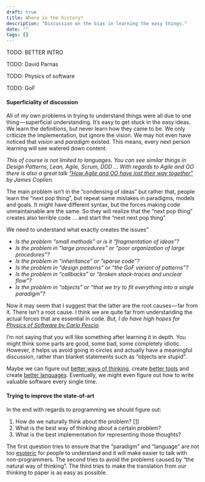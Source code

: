 ```yaml
---
draft: true
title: Where is the history?
description: "Discussion on the bias in learning the easy things."
date: ""
tags: []
---
```


TODO: BETTER INTRO

TODO: David Parnas

TODO: Physics of software

TODO: GoF

#### Superficiality of discussion

All of my own problems in trying to understand things were all due to one thing — superficial understanding. It’s easy to get stuck in the easy ideas. We learn the definitions, but never learn how they came to be. We only criticize the implementation, but ignore the vision. We may not even have noticed that _vision_ and _paradigm_ existed. This means, every next person learning will see watered down content.

_This of course is not limited to languages. You can see similar things in Design Patterns, Lean, Agile, Scrum, DDD ... With regards to Agile and OO there is also a great talk_ [_“How Agile and OO have lost their way together”_](https://www.youtube.com/watch?v=DOyNfmqwR98) _by James Coplien._

The main problem isn’t in the “condensing of ideas” but rather that, people learn the “next pop thing”, but repeat same mistakes in paradigms, models and goals. It might have different syntax, but the forces making code unmaintainable are the same. So they will realize that the “next pop thing” creates also terrible code ... and start the “next next pop thing”.

We need to understand what exactly creates the issues”

*   _Is the problem “small methods” or is it “fragmentation of ideas”?_
*   _Is the problem in “large procedures” or “poor organization of large procedures”?_
*   _Is the problem in “inheritance” or ”sparse code”?_
*   _Is the problem in “design patterns” or “the GoF variant of patterns”?_
*   _Is the problem in “callbacks” or “broken stack-traces and unclear flow”?_
*   _Is the problem in “objects” or “that we try to fit everything into a single paradigm”?_

Now it may seem that I suggest that the latter are the root causes — far from it. There isn’t a root cause. I think we are quite far from understanding the actual forces that are essential in code. _But, I do have high hopes for_ [_Physics of Software by Carlo Pescio_](http://www.physicsofsoftware.com/)_._

I’m not saying that you will like something after learning it in depth. You might think some parts are good, some bad, some completely idiotic. However, it helps us avoid going in circles and actually have a meaningful discussion, rather than blanket statements such as “objects are stupid”.

Maybe we can figure out [better ways of thinking](http://worrydream.com/MediaForThinkingTheUnthinkable/note.html), create [better tools](http://handmade.network/) and create [better languages](http://witheve.com/). Eventually, we might even figure out how to write valuable software every single time.

#### Trying to improve the state-of-art

In the end with regards to programming we should figure out:

1.  How do we naturally think about the problem? [\[1\]](http://alumni.cs.ucr.edu/~ratana/PaneRatanamahatanaMyers00.pdf)
2.  What is the best way of thinking about a certain problem?
3.  What is the best implementation for representing those thoughts?

The first question tries to ensure that the “paradigm” and “language” are not too [esoteric](http://www.dangermouse.net/esoteric/piet.html) for people to understand and it will make easier to talk with non-programmers. The second tries to avoid the problems caused by “the natural way of thinking”. The third tries to make the translation from our thinking to paper is as easy as possible.